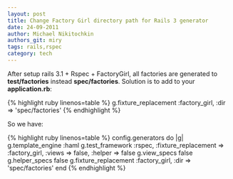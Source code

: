 ```yaml
---
layout: post
title: Change Factory Girl directory path for Rails 3 generator
date: 24-09-2011
author: Michael Nikitochkin
authors_git: miry
tags: rails,rspec
category: tech
---
```


After setup rails 3.1 + Rspec + FactoryGirl, all factories are generated to __test/factories__ instead __spec/factories__.
Solution is to add to your __application.rb__:

{% highlight ruby linenos=table %}
g.fixture_replacement :factory_girl, :dir => 'spec/factories'
{% endhighlight %}

So we have:

{% highlight ruby linenos=table %}
config.generators do |g|
  g.template_engine :haml
  g.test_framework :rspec, :fixture_replacement => :factory_girl, :views => false, :helper => false
  g.view_specs false
  g.helper_specs false
  g.fixture_replacement :factory_girl, :dir => 'spec/factories'
end
{% endhighlight %}
